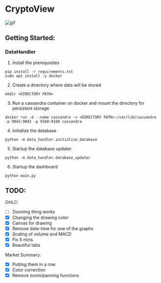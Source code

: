 # CryptoView

![gif](https://github.com/ruke1ire/CryptoView/blob/main/img/usage.gif "CryptoView")

## Getting Started:

### DataHandler

1. Install the prerequisites
```console
pip install -r requirements.txt
sudo apt install -y docker
```
2. Create a directory where data will be stored
```console
mkdir <DIRECTORY PATH>
```
3. Run a cassandra container on docker and mount the directory for persistent storage
```console
docker run -d --name cassandra -v <DIRECTORY PATH>:/var/lib/cassandra -p 9042:9042 -p 9160:9160 cassandra
```
4. Initialize the database
```console
python -m data_handler.initialize_database
```
5. Startup the database updater
```console
python -m data_handler.database_updater
```
6. Startup the dashboard
```console
python main.py
```

## TODO:

OHLC:

- [ ] Zooming thing works
- [x] Changing the drawing color 
- [x] Canvas for drawing
- [x] Remove date-time for one of the graphs
- [x] Scaling of volume and MACD
- [x] Fix 5 mins
- [x] Beautiful tabs

Market Summary:

- [x] Putting them in a row.
- [x] Color correction
- [x] Remove zoom/panning functions
